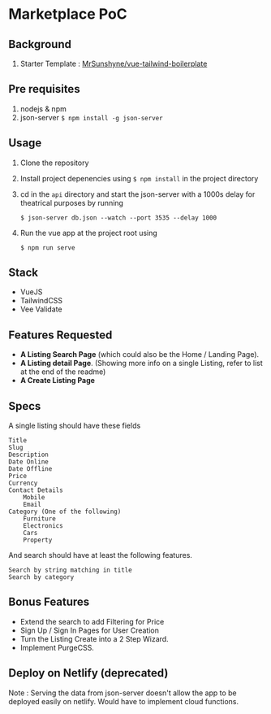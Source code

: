 # Marketplace PoC

## Background

1. Starter Template : [MrSunshyne/vue-tailwind-boilerplate](https://github.com/mrsunshyne/vue-tailwind-boilerplate)

## Pre requisites

1. nodejs & npm
2. json-server `$ npm install -g json-server`

## Usage

1. Clone the repository
2. Install project depenencies using `$ npm install` in the project directory

3. cd in the `api` directory and start the json-server with a 1000s delay for theatrical purposes by running

   `$ json-server db.json --watch --port 3535 --delay 1000`

4. Run the vue app at the project root using

   `$ npm run serve`

## Stack

- VueJS
- TailwindCSS
- Vee Validate

## Features Requested

- **A Listing Search Page**
  (which could also be the Home / Landing Page).
- **A Listing detail Page**.
  (Showing more info on a single Listing, refer to list at the end of the readme)
- **A Create Listing Page**

## Specs

A single listing should have these fields

    Title
    Slug
    Description
    Date Online
    Date Offline
    Price
    Currency
    Contact Details
        Mobile
        Email
    Category (One of the following)
        Furniture
        Electronics
        Cars
        Property

And search should have at least the following features.

    Search by string matching in title
    Search by category

## Bonus Features

- Extend the search to add Filtering for Price
- Sign Up / Sign In Pages for User Creation
- Turn the Listing Create into a 2 Step Wizard.
- Implement PurgeCSS.

## Deploy on Netlify (deprecated)

Note : Serving the data from json-server doesn't allow the app to be deployed easily on netlify.
Would have to implement cloud functions.

<!-- # [View Site ](https://marketplace-poc.netlify.app) -->
